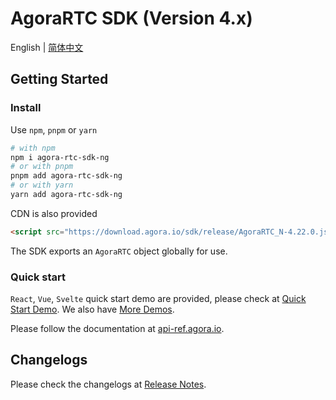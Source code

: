 # AgoraRTC SDK (Version 4.x)

English | [简体中文](https://github.com/AgoraIO/agora-rtc-web/blob/main/README-zh_CN.md)

## Getting Started

### Install

Use `npm`, `pnpm` or `yarn`

```bash
# with npm
npm i agora-rtc-sdk-ng
# or with pnpm
pnpm add agora-rtc-sdk-ng
# or with yarn
yarn add agora-rtc-sdk-ng
```

CDN is also provided

```html
<script src="https://download.agora.io/sdk/release/AgoraRTC_N-4.22.0.js"></script>
```

The SDK exports an `AgoraRTC` object globally for use.

### Quick start

`React`, `Vue`, `Svelte` quick start demo are provided, please check at [Quick Start Demo](https://github.com/AgoraIO/agora-rtc-web/blob/main/projects).
We also have [More Demos](https://github.com/AgoraIO/API-Examples-Web/tree/main/Demo).

Please follow the documentation at [api-ref.agora.io](https://api-ref.agora.io/en/voice-sdk/web/4.x/index.html).

## Changelogs

Please check the changelogs at [Release Notes](https://docs.agora.io/en/video-calling/overview/release-notes?platform=web).
